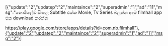 [{"update":"2","updatep":"2","maintaince":"2","superadmin":"1","ad":"11","msg":"නොමිලේම සිංහල Subtitle එක්ක Movie, Tv Series බලන්න අදම filmhall app එක download කරන්න

https://play.google.com/store/apps/details?id=com.nb.filmhall"},{"update":"2","updatep":"2","maintaince":"2","superadmin":"1","ad":"11","msg":"2"}]
